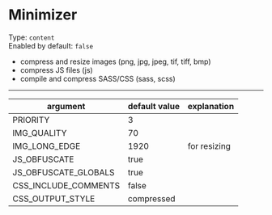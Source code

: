 # Minimizer

Type: `content`  
Enabled by default: `false`

- compress and resize images (png, jpg, jpeg, tif, tiff, bmp)
- compress JS files (js)
- compile and compress SASS/CSS (sass, scss)


---

|argument				|default value		|explanation									|
|-----------------------|-------------------|-----------------------------------------------|
|PRIORITY				|3					|												|
|IMG_QUALITY			|70					|												|
|IMG_LONG_EDGE			|1920 				|for resizing									|
|JS_OBFUSCATE			|true				|												|
|JS_OBFUSCATE_GLOBALS	|true				|												|
|CSS_INCLUDE_COMMENTS	|false				|												|
|CSS_OUTPUT_STYLE		|compressed			|												|
